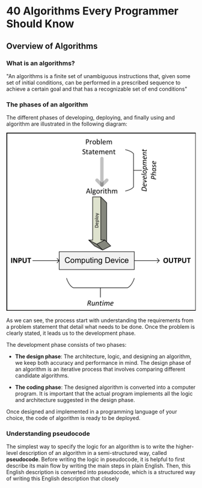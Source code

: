 # 40 Algorithms Every Programmer Should Know

## Overview of Algorithms

### What is an algorithms?

"An algorithms is a finite set of unambiguous instructions that, given some set of initial conditions, can be performed in a prescribed sequence to achieve a certain goal and that has a recognizable set of end conditions"

### The phases of an algorithm

The different phases of developing, deploying, and finally using and algorithm are illustrated in the following diagram:

![Alt text](../40-algorithms-every-programmer-should-know/images/Chapter01-1.png "Phase of an algorithm")

As we can see, the process start with understanding the requirements from a problem statement that detail what needs to be done. Once the problem is clearly stated, it leads us to the development phase.

The development phase consists of two phases:

* **The design phase**: The architecture, logic, and designing an algorithm, we keep both accuracy and performance in mind. The design phase of an algorithm is an iterative process that involves comparing different candidate algorithms.

* **The coding phase**: The designed algorithm is converted into a computer program. It is important that the actual program implements all the logic and architecture suggested in the design phase. 

Once designed and implemented in a programming language of your choice, the code of algorithm is ready to be deployed.

### Understanding pseudocode

The simplest way to specify the logic for an algorithm is to write the higher-level description of an algorithm in a semi-structured way, called **pseudocode**. Before writing the logic in pseudocode, it is helpful to first describe its main flow by writing the main steps in plain English. Then, this English description is converted into pseudocode, which is a structured way of writing this English description that closely


